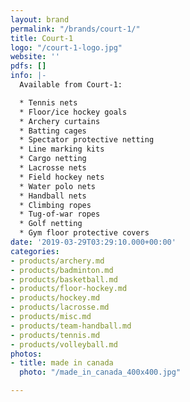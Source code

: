 ```yaml
---
layout: brand
permalink: "/brands/court-1/"
title: Court-1
logo: "/court-1-logo.jpg"
website: ''
pdfs: []
info: |-
  Available from Court-1:

  * Tennis nets
  * Floor/ice hockey goals
  * Archery curtains
  * Batting cages
  * Spectator protective netting
  * Line marking kits
  * Cargo netting
  * Lacrosse nets
  * Field hockey nets
  * Water polo nets
  * Handball nets
  * Climbing ropes
  * Tug-of-war ropes
  * Golf netting
  * Gym floor protective covers
date: '2019-03-29T03:29:10.000+00:00'
categories:
- products/archery.md
- products/badminton.md
- products/basketball.md
- products/floor-hockey.md
- products/hockey.md
- products/lacrosse.md
- products/misc.md
- products/team-handball.md
- products/tennis.md
- products/volleyball.md
photos:
- title: made in canada
  photo: "/made_in_canada_400x400.jpg"

---
```

